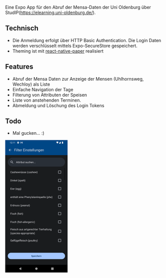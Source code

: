 Eine Expo App für den Abruf der Mensa-Daten der Uni Oldenburg über StudIP(https://elearning.uni-oldenburg.de/).

## Technisch
- Die Anmeldung erfolgt über HTTP Basic Authentication. Die Login Daten werden verschlüsselt mittels Expo-SecureStore gespeichert.
- Theming ist mit [react-native-paper](https://callstack.github.io/react-native-paper/) realisiert

## Features
- Abruf der Mensa Daten zur Anzeige der Mensen (Uhlhornsweg, Wechloy) als Liste
- Einfache Navigation der Tage
- Filterung von Attributen der Speisen
- Liste von anstehenden Terminen.
- Abmeldung und Löschung des Login Tokens

## Todo
- Mal gucken... :)

<img src="docs/images/Screenshot_1745021516.png" width="200" />